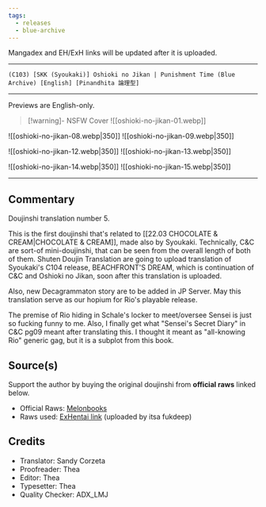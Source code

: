```yaml
---
tags:
  - releases
  - blue-archive
---
```

Mangadex and EH/ExH links will be updated after it is uploaded.

---

`(C103) [SKK (Syoukaki)] Oshioki no Jikan | Punishment Time (Blue Archive) [English] [Pinandhita 論理型]`

---

Previews are English-only.

> [!warning]- NSFW Cover
> ![[oshioki-no-jikan-01.webp]]

![[oshioki-no-jikan-08.webp|350]] ![[oshioki-no-jikan-09.webp|350]]

![[oshioki-no-jikan-12.webp|350]] ![[oshioki-no-jikan-13.webp|350]]

![[oshioki-no-jikan-14.webp|350]] ![[oshioki-no-jikan-15.webp|350]]

---

## Commentary

Doujinshi translation number 5.

This is the first doujinshi that's related to [[22.03 CHOCOLATE & CREAM|CHOCOLATE & CREAM]], made also by Syoukaki. Technically, C&C are sort-of mini-doujinshi, that can be seen from the overall length of both of them. Shuten Doujin Translation are going to upload translation of Syoukaki's C104 release, BEACHFRONT'S DREAM, which is continuation of C&C and Oshioki no Jikan, soon after this translation is uploaded.

Also, new Decagrammaton story are to be added in JP Server. May this translation serve as our hopium for Rio's playable release.

The premise of Rio hiding in Schale's locker to meet/oversee Sensei is just so fucking funny to me. Also, I finally get what "Sensei's Secret Diary" in C&C pg09 meant after translating this. I thought it meant as "all-knowing Rio" generic gag, but it is a subplot from this book.

## Source(s)

Support the author by buying the original doujinshi from **official raws** linked below.

- Official Raws: [Melonbooks](https://www.melonbooks.co.jp/detail/detail.php?product_id=2275376)
- Raws used: [ExHentai link](https://exhentai.org/g/2886111/66075a6ba0/) (uploaded by itsa fukdeep)

## Credits

- Translator: Sandy Corzeta
- Proofreader: Thea
- Editor: Thea
- Typesetter: Thea
- Quality Checker: ADX_LMJ